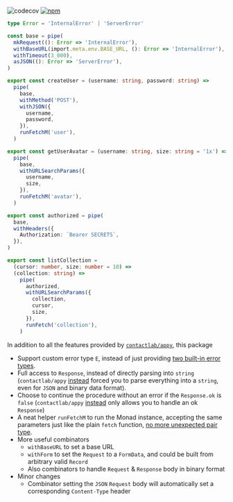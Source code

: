 ![codecov](https://badgen.net/codecov/c/github/equt/fetch)
[![npm](https://badgen.net/npm/v/@equt/fetch)](https://www.npmjs.com/package/@equt/fetch)

```typescript
type Error = 'InternalError' | 'ServerError'

const base = pipe(
  mkRequest((): Error => 'InternalError'),
  withBaseURL(import.meta.env.BASE_URL, (): Error => 'InternalError'),
  withTimeout(3_000),
  asJSON((): Error => 'ServerError'),
)

export const createUser = (username: string, password: string) =>
  pipe(
    base,
    withMethod('POST'),
    withJSON({
      username,
      password,
    }),
    runFetchM('user'),
  )

export const getUserAvatar = (username: string, size: string = '1x') =>
  pipe(
    base,
    withURLSearchParams({
      username,
      size,
    }),
    runFetchM('avatar'),
  )

export const authorized = pipe(
  base,
  withHeaders({
    Authorization: `Bearer SECRETS`,
  }),
)

export const listCollection =
  (cursor: number, size: number = 10) =>
  (collection: string) =>
    pipe(
      authorized,
      withURLSearchParams({
        collection,
        cursor,
        size,
      }),
      runFetch('collection'),
    )
```

In addition to all the features provided by
[`contactlab/appy`](https://github.com/contactlab/appy), this package

- Support custom error type `E`, instead of just providing
  [two built-in error types](https://github.com/contactlab/appy/blob/c65d49b652221eba3009b32a88c7a22d9b6d2364/src/request.ts#L60).
- Full access to `Response`, instead of directly parsing into `string`
  (`contactlab/appy`
  [instead](https://github.com/contactlab/appy/blob/c65d49b652221eba3009b32a88c7a22d9b6d2364/src/request.ts#L123)
  forced you to parse everything into a `string`, even for `JSON` and binary
  data format).
- Choose to continue the procedure without an error if the `Response.ok` is
  `false` (`contactlab/appy`
  [instead](https://github.com/contactlab/appy/blob/c65d49b652221eba3009b32a88c7a22d9b6d2364/src/request.ts#L116-L121)
  only allows you to handle an ok `Response`)
- A neat helper `runFetchM` to run the Monad instance, accepting the same
  parameters just like the plain `fetch` function,
  [no more unexpected pair type](https://github.com/contactlab/appy/blob/c65d49b652221eba3009b32a88c7a22d9b6d2364/README.md#L44-L51).
- More useful combinators
  - `withBaseURL` to set a base URL
  - `withForm` to set the `Request` to a `FormData`, and could be built from
    arbitrary valid `Record`
  - Also combinators to handle `Request` & `Response` body in binary format
- Minor changes
  - Combinator setting the `JSON` `Request` body will automatically set a
    corresponding `Content-Type` header
